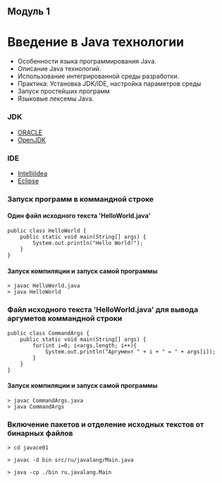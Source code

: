 ## Модуль 1

# Введение в Java технологии

- Особенности языка программирования Java.
- Описание Java технологий.
- Использование интегрированной среды разработки.
- Практика: Установка JDK/IDE, настройка параметров среды
- Запуск простейших программ
- Языковые лексемы Java.

### JDK
- [ORACLE](https://www.oracle.com/java/technologies/downloads/)
- [OpenJDK](http://jdk.java.net/)

### IDE
- [IntellijIdea](https://www.jetbrains.com/ru-ru/idea/download/)
- [Eclipse](https://www.eclipse.org/downloads/)

### Запуск программ в коммандной строке

#### Один файл исходного текста 'HelloWorld.java'
```
public class HelloWorld {
    public static void main(String[] args) {
        System.out.println("Hello World!");
    }
}
```
#### Запуск компиляции и запуск самой программы
```
> javac HelloWorld.java
> java HelloWorld
```

### Файл исходного текста 'HelloWorld.java' для вывода аргуметов коммандной строки
```
public class CommandArgs {
    public static void main(String[] args) {
        for(int i=0; i<args.length; i++){
  	        System.out.println("Аргумент " + i + " = " + args[i]);
  	    }
    }
}
```
#### Запуск компиляции и запуск самой программы
```
> javac CommandArgs.java
> java CommandArgs
```

### Включение пакетов и отделение исходных текстов от бинарных файлов
```
> cd javace01

> javac -d bin src/ru/javalang/Main.java

> java -cp ./bin ru.javalang.Main
```